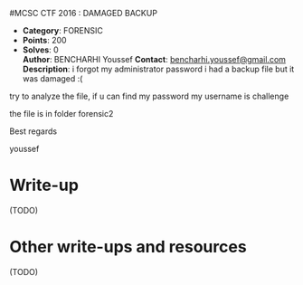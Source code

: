 #MCSC CTF 2016	: DAMAGED BACKUP

* **Category**: FORENSIC <br>
* **Points**: 200 <br>
* **Solves**: 0  <br>
**Author**: BENCHARHI Youssef
 **Contact**: bencharhi.youssef@gmail.com 
 **Description**: i forgot my administrator password 
i had a  backup file but it was damaged :( 

try to analyze the file, if u can find my password 
my username is challenge 

the file is in folder forensic2 
  
Best regards 

youssef


# Write-up 

(TODO)

# Other write-ups and resources

(TODO)